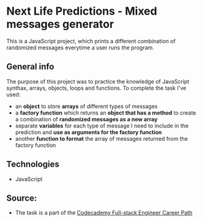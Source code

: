 # Next Life Predictions - Mixed messages generator
This is a JavaScript project, which prints a different combination of randomized messages everytime a user runs the program.

## General info
The purpose of this project was to practice the knowledge of JavaScript synthax, arrays, objects, loops and functions.
To complete the task I've used:
* an __object__ to store __arrays__ of different types of messages
* a __factory function__ which returns an __object that has a method__ to create a combination of __randomized messages as a new array__
* separate __variables__ for each type of message I need to include in the prediction and __use as arguments for the factory function__
* another __function to format__ the array of messages returned from the factory function

## Technologies
* JavaScript

## Source:
* The task is a part of the [Codecademy Full-stack Engineer Career Path](https://www.codecademy.com/learn/paths/full-stack-engineer-career-path)


